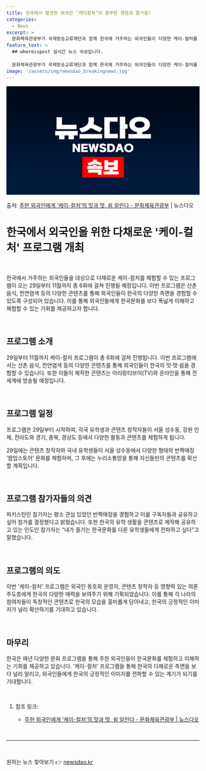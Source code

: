 ```yaml
---
title: 한국에서 발견한 외국인 ‘케이컬쳐’의 풍부한 경험과 즐거움!
categories:
  - News
excerpt: >
  문화체육관광부가 국제방송교류재단과 함께 한국에 거주하는 외국인들이 다양한 케이-컬처를 폭넓게 경험할 수 있도…
feature_text: >
  ## whereispost 실시간 뉴스 속보입니다.

  문화체육관광부가 국제방송교류재단과 함께 한국에 거주하는 외국인들이 다양한 케이-컬처를 폭넓게 경험할 수 있도…
image: '/assets/img/newsdao_breakingnews.jpg'
---
```


![뉴스다오 속보](/assets/img/newsdao_breakingnews.jpg)

<p>출처: <a href="https://newsdao.kr/3949" rel="dofollow">주한 외국인에게 ‘케이-컬처’의 맛과 멋, 쉼 알린다 - 문화체육관광부</a> | 뉴스다오</p>

<h1 data-ke-size="size26">한국에서 외국인을 위한 다채로운 '케이-컬처' 프로그램 개최</h1>
<p data-ke-size="size16">&nbsp;</p>
한국에서 거주하는 외국인들을 대상으로 다채로운 케이-컬처를 체험할 수 있는 프로그램이 오는 29일부터 11월까지 총 6회에 걸쳐 진행될 예정입니다. 이번 프로그램은 산촌 음식, 천연염색 등의 다양한 콘텐츠를 통해 외국인들이 한국의 다양한 측면을 경험할 수 있도록 구성되어 있습니다. 이를 통해 외국인들에게 한국문화를 보다 폭넓게 이해하고 체험할 수 있는 기회를 제공하고자 합니다.
<p data-ke-size="size16">&nbsp;</p>
<h2 data-ke-size="size24">프로그램 소개</h2>
<p data-ke-size="size16">29일부터 11월까지 케이-컬처 프로그램이 총 6회에 걸쳐 진행됩니다. 이번 프로그램에서는 산촌 음식, 천연염색 등의 다양한 콘텐츠를 통해 외국인들이 한국의 맛·멋·쉼을 경험할 수 있습니다. 또한 이들이 제작한 콘텐츠는 아리랑티브이(TV)와 온라인을 통해 전 세계에 방송될 예정입니다.</p>
<p data-ke-size="size16">&nbsp;</p>
<h2 data-ke-size="size24">프로그램 일정</h2>
<p data-ke-size="size16">프로그램은 29일부터 시작하여, 각국 유학생과 콘텐츠 창작자들이 서울 성수동, 강원 인제, 전라도와 경기, 충북, 경상도 등에서 다양한 활동과 콘텐츠를 체험하게 됩니다.</p>
<p data-ke-size="size16">29일에는 콘텐츠 창작자와 국내 유학생들이 서울 성수동에서 다양한 형태의 반짝매장 ‘팝업스토어’ 문화를 체험하며, 그 후에는 누리소통망을 통해 자신들만의 콘텐츠를 확산할 계획입니다.</p>
<p data-ke-size="size16">&nbsp;</p>
<h2 data-ke-size="size24">프로그램 참가자들의 의견</h2>
<p data-ke-size="size16">파키스탄인 참가자는 평소 관심 있었던 반짝매장을 경험하고 이를 구독자들과 공유하고 싶어 참가를 결정했다고 밝혔습니다. 또한 한국의 유학 생활을 콘텐츠로 제작해 공유하고 있는 인도인 참가자는 “내가 즐기는 한국문화를 다른 유학생들에게 전파하고 싶다”고 말했습니다.</p>
<p data-ke-size="size16">&nbsp;</p>
<h2 data-ke-size="size24">프로그램의 의도</h2>
<p data-ke-size="size16">이번 '케이-컬처' 프로그램은 외국인 동호회 운영자, 콘텐츠 창작자 등 영향력 있는 여론 주도층에게 한국의 다양한 매력을 보여주기 위해 기획되었습니다. 이를 통해 각 나라의 참여자들이 독창적인 콘텐츠로 한국의 모습을 흥미롭게 담아내고, 한국의 긍정적인 이미지가 널리 확산하기를 기대하고 있습니다.</p>
<p data-ke-size="size16">&nbsp;</p>
<h2 data-ke-size="size24">마무리</h2>
<p data-ke-size="size16">한국은 매년 다양한 문화 프로그램을 통해 주한 외국인들이 한국문화를 체험하고 이해하는 기회를 제공하고 있습니다. ‘케이-컬처’ 프로그램을 통해 한국의 다채로운 측면을 보다 널리 알리고, 외국인들에게 한국의 긍정적인 이미지를 전파할 수 있는 계기가 되기를 기대합니다.</p>
<p data-ke-size="size16">&nbsp;</p>
<ol>
    <li>참조 링크:</li>
    <ul>
        <li><a href="https://newsdao.kr/3949">주한 외국인에게 ‘케이-컬처’의 맛과 멋, 쉼 알린다 - 문화체육관광부 | 뉴스다오</a></li>
    </ul>
</ol>
<p data-ke-size="size16">&nbsp;</p>
<hr>
<p data-ke-size="size16">&nbsp;</p> 

원하는 뉴스 찾아보기 👉 <a href="https://newsdao.kr" rel="dofollow">newsdao.kr</a>



